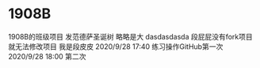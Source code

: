# 1908B
1908B的班级项目
发范德萨圣诞树
略略是大
dasdasdasda
段屁屁没有fork项目就无法修改项目
我是段皮皮
2020/9/28 17:40 练习操作GitHub第一次
2020/9/28 18:00 第二次
